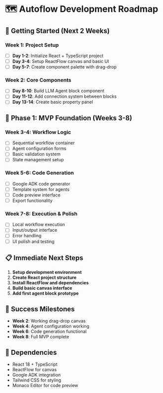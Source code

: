 # 🗺️ Autoflow Development Roadmap

## 🚀 Getting Started (Next 2 Weeks)

### Week 1: Project Setup
- [ ] **Day 1-2**: Initialize React + TypeScript project
- [ ] **Day 3-4**: Setup ReactFlow canvas and basic UI
- [ ] **Day 5-7**: Create component palette with drag-drop

### Week 2: Core Components  
- [ ] **Day 8-10**: Build LLM Agent block component
- [ ] **Day 11-12**: Add connection system between blocks
- [ ] **Day 13-14**: Create basic property panel

## 🔧 Phase 1: MVP Foundation (Weeks 3-8)

### Week 3-4: Workflow Logic
- [ ] Sequential workflow container
- [ ] Agent configuration forms
- [ ] Basic validation system
- [ ] State management setup

### Week 5-6: Code Generation
- [ ] Google ADK code generator
- [ ] Template system for agents
- [ ] Code preview interface
- [ ] Export functionality

### Week 7-8: Execution & Polish
- [ ] Local workflow execution
- [ ] Input/output interface
- [ ] Error handling
- [ ] UI polish and testing

## 📋 Immediate Next Steps

1. **Setup development environment**
2. **Create React project structure**
3. **Install ReactFlow and dependencies**
4. **Build basic canvas interface**
5. **Add first agent block prototype**

## 🎯 Success Milestones

- **Week 2**: Working drag-drop canvas
- **Week 4**: Agent configuration working
- **Week 6**: Code generation functional
- **Week 8**: Full MVP complete

## 🔗 Dependencies

- React 18 + TypeScript
- ReactFlow for canvas
- Google ADK integration
- Tailwind CSS for styling
- Monaco Editor for code preview 